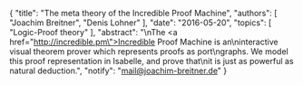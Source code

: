 {
    "title": "The meta theory of the Incredible Proof Machine",
    "authors": [
        "Joachim Breitner",
        "Denis Lohner"
    ],
    "date": "2016-05-20",
    "topics": [
        "Logic-Proof theory"
    ],
    "abstract": "\nThe <a href=\"http://incredible.pm\">Incredible Proof Machine</a> is an\ninteractive visual theorem prover which represents proofs as port\ngraphs. We model this proof representation in Isabelle, and prove that\nit is just as powerful as natural deduction.",
    "notify": "mail@joachim-breitner.de"
}